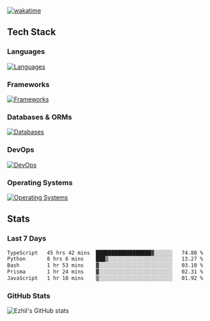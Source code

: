 [![wakatime](https://wakatime.com/badge/user/e780b5d2-6a76-4fde-a594-4ff159327ad3.svg)](https://wakatime.com/@e780b5d2-6a76-4fde-a594-4ff159327ad3)

## Tech Stack

### Languages

[![Languages](https://skillicons.dev/icons?i=python,java,kotlin,javascript,typescript,php,go,rust&theme=dark)](https://skillicons.dev)

### Frameworks

[![Frameworks](https://skillicons.dev/icons?i=react,next,tailwind,express,flask,jquery,bootstrap&theme=dark)](https://skillicons.dev)

### Databases & ORMs

[![Databases](https://skillicons.dev/icons?i=mysql,postgres,mongodb,prisma&theme=dark)](https://skillicons.dev)

### DevOps

[![DevOps](https://skillicons.dev/icons?i=aws,azure,gcp,cloudflare,vercel,docker,git,github,githubactions,nginx&theme=dark)](https://skillicons.dev)

### Operating Systems

[![Operating Systems](https://skillicons.dev/icons?i=windows,ubuntu&theme=dark)](https://skillicons.dev)

## Stats

### Last 7 Days

<!--START_SECTION:waka-->

```txt
TypeScript   45 hrs 42 mins  ██████████████████▓░░░░░░   74.80 %
Python       8 hrs 6 mins    ███▒░░░░░░░░░░░░░░░░░░░░░   13.27 %
Bash         1 hr 53 mins    ▓░░░░░░░░░░░░░░░░░░░░░░░░   03.10 %
Prisma       1 hr 24 mins    ▓░░░░░░░░░░░░░░░░░░░░░░░░   02.31 %
JavaScript   1 hr 10 mins    ▒░░░░░░░░░░░░░░░░░░░░░░░░   01.92 %
```

<!--END_SECTION:waka-->

### GitHub Stats

![Ezhil's GitHub stats](https://github-readme-stats.vercel.app/api?username=ezhil56x&theme=dark&show_icons=true)
